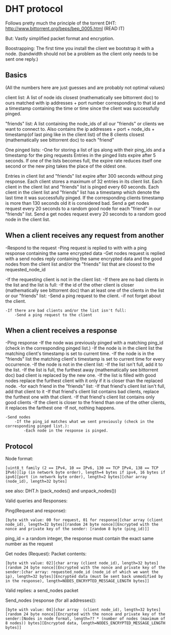 DHT protocol
============

Follows pretty much the principle of the torrent DHT: http://www.bittorrent.org/beps/bep_0005.html (READ IT)

But:
Vastly simplified packet format and encryption.

Boostrapping:
The first time you install the client we bootstrap it with a node. (bandwidth should not be a problem as the client only needs to be sent one reply.)


Basics
------
(All the numbers here are just guesses and are probably not optimal values)

client list: A list of node ids closest (mathematically see bittorrent doc) to ours matched with ip addresses + port number corresponding to that id and a timestamp containing the time or time since the client was successfully pinged.

"friends" list: A list containing the node_ids of all our "friends" or clients we want to connect to.
Also contains the ip addresses + port + node_ids + timestamp(of last ping like in the client list) of the 8 clients closest (mathematically see bittorrent doc) to each "friend"

One pinged lists: 
-One for storing a list of ips along with their ping_ids and a timestamp for the ping requests
Entries in the pinged lists expire after 5 seconds.
If one of the lists becomes full, the expire rate reduces itself one second or the new ping takes the place of the oldest one.


Entries in client list and "friends" list expire after 300 seconds without ping response.
Each client stores a maximum of 32 entries in its client list.
Each client in the client list and "friends" list is pinged every 60 seconds.
Each client in the client list and "friends" list has a timestamp which denote the last time it was successfully pinged.
If the corresponding clients timestamp is more than 130 seconds old it is considered bad.
Send a get nodes request every 20 seconds to a random good node for each "friend" in our "friends" list.
Send a get nodes request every 20 seconds to a random good node in the client list.


When a client receives any request from another
-----------------------------------------------
-Respond to the request
    -Ping request is replied to with with a ping response containing the same encrypted data
    -Get nodes request is replied with a send nodes reply containing the same encrypted data and the good nodes from the client list and/or the "friends" list that are closest to the requested_node_id

-If the requesting client is not in the client list:
    -If there are no bad clients in the list and the list is full:
        -If the id of the other client is closer (mathematically see bittorrent doc) than at least one of the clients in the list or our "friends" list:
            -Send a ping request to the client.
        -if not forget about the client.

    -If there are bad clients and/or the list isn't full:
        -Send a ping request to the client 

When a client receives a response
---------------------------------
-Ping response
    -If the node was previously pinged with a matching ping_id (check in the corresponding pinged list.)
        -If the node is in the client list the matching client's timestamp is set to current time.
        -If the node is in the "friends" list the matching client's timestamp is set to current time for every occurrence.
        -If the node is not in the client list:
            -If the list isn't full, add it to the list.
            -If the list is full, the furthest away (mathematically see bittorrent doc) bad client is replaced by the new one.
            -If the list is filled with good nodes replace the furthest client with it only if it is closer than the replaced node.
        -for each friend in the "friends" list:
            -If that friend's client list isn't full, add that client to it
            -If that friend's client list contains bad clients, replace the furthest one with that client.
            -If that friend's client list contains only good clients
                -If the client is closer to the friend than one of the other clients, it replaces the farthest one
                -If not, nothing happens.

    -Send nodes
        -If the ping_id matches what we sent previously (check in the corresponding pinged list.):
            -Each node in the response is pinged.





Protocol
--------

Node format: 
```
[uint8_t family (2 == IPv4, 10 == IPv6, 130 == TCP IPv4, 138 == TCP IPv6)][ip (in network byte order), length=4 bytes if ipv4, 16 bytes if ipv6][port (in network byte order), length=2 bytes][char array (node_id), length=32 bytes]
```
see also: DHT.h (pack_nodes() and unpack_nodes())

Valid queries and Responses:

Ping(Request and response): 
```
[byte with value: 00 for request, 01 for response][char array (client node_id), length=32 bytes][random 24 byte nonce][Encrypted with the nonce and private key of the sender: [random 8 byte (ping_id)]]
```
ping_id = a random integer, the response must contain the exact same number as the request


Get nodes (Request):
Packet contents: 
```
[byte with value: 02][char array (client node_id), length=32 bytes][random 24 byte nonce][Encrypted with the nonce and private key of the sender:[char array: requested_node_id (node_id of which we want the ip), length=32 bytes][Encrypted data (must be sent back unmodified by in the response), length=NODES_ENCRYPTED_MESSAGE_LENGTH bytes]]
```
Valid replies: a send_nodes packet

Send_nodes (response (for all addresses)): 
```
[byte with value: 04][char array  (client node_id), length=32 bytes][random 24 byte nonce][Encrypted with the nonce and private key of the sender:[Nodes in node format, length=?? * (number of nodes (maximum of 8 nodes)) bytes][Encrypted data, length=NODES_ENCRYPTED_MESSAGE_LENGTH bytes]]
```
